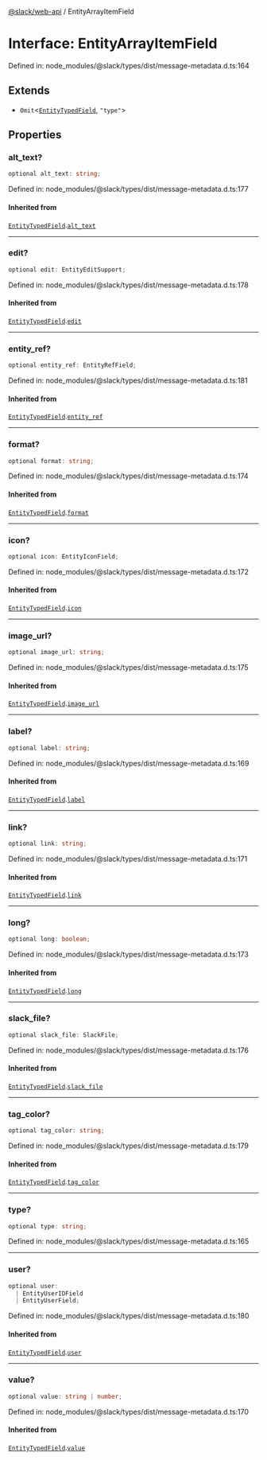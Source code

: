 [@slack/web-api](../index.md) / EntityArrayItemField

# Interface: EntityArrayItemField

Defined in: node\_modules/@slack/types/dist/message-metadata.d.ts:164

## Extends

- `Omit`\<[`EntityTypedField`](EntityTypedField.md), `"type"`\>

## Properties

### alt\_text?

```ts
optional alt_text: string;
```

Defined in: node\_modules/@slack/types/dist/message-metadata.d.ts:177

#### Inherited from

[`EntityTypedField`](EntityTypedField.md).[`alt_text`](EntityTypedField.md#alt_text)

***

### edit?

```ts
optional edit: EntityEditSupport;
```

Defined in: node\_modules/@slack/types/dist/message-metadata.d.ts:178

#### Inherited from

[`EntityTypedField`](EntityTypedField.md).[`edit`](EntityTypedField.md#edit)

***

### entity\_ref?

```ts
optional entity_ref: EntityRefField;
```

Defined in: node\_modules/@slack/types/dist/message-metadata.d.ts:181

#### Inherited from

[`EntityTypedField`](EntityTypedField.md).[`entity_ref`](EntityTypedField.md#entity_ref)

***

### format?

```ts
optional format: string;
```

Defined in: node\_modules/@slack/types/dist/message-metadata.d.ts:174

#### Inherited from

[`EntityTypedField`](EntityTypedField.md).[`format`](EntityTypedField.md#format)

***

### icon?

```ts
optional icon: EntityIconField;
```

Defined in: node\_modules/@slack/types/dist/message-metadata.d.ts:172

#### Inherited from

[`EntityTypedField`](EntityTypedField.md).[`icon`](EntityTypedField.md#icon)

***

### image\_url?

```ts
optional image_url: string;
```

Defined in: node\_modules/@slack/types/dist/message-metadata.d.ts:175

#### Inherited from

[`EntityTypedField`](EntityTypedField.md).[`image_url`](EntityTypedField.md#image_url)

***

### label?

```ts
optional label: string;
```

Defined in: node\_modules/@slack/types/dist/message-metadata.d.ts:169

#### Inherited from

[`EntityTypedField`](EntityTypedField.md).[`label`](EntityTypedField.md#label)

***

### link?

```ts
optional link: string;
```

Defined in: node\_modules/@slack/types/dist/message-metadata.d.ts:171

#### Inherited from

[`EntityTypedField`](EntityTypedField.md).[`link`](EntityTypedField.md#link)

***

### long?

```ts
optional long: boolean;
```

Defined in: node\_modules/@slack/types/dist/message-metadata.d.ts:173

#### Inherited from

[`EntityTypedField`](EntityTypedField.md).[`long`](EntityTypedField.md#long)

***

### slack\_file?

```ts
optional slack_file: SlackFile;
```

Defined in: node\_modules/@slack/types/dist/message-metadata.d.ts:176

#### Inherited from

[`EntityTypedField`](EntityTypedField.md).[`slack_file`](EntityTypedField.md#slack_file)

***

### tag\_color?

```ts
optional tag_color: string;
```

Defined in: node\_modules/@slack/types/dist/message-metadata.d.ts:179

#### Inherited from

[`EntityTypedField`](EntityTypedField.md).[`tag_color`](EntityTypedField.md#tag_color)

***

### type?

```ts
optional type: string;
```

Defined in: node\_modules/@slack/types/dist/message-metadata.d.ts:165

***

### user?

```ts
optional user: 
  | EntityUserIDField
  | EntityUserField;
```

Defined in: node\_modules/@slack/types/dist/message-metadata.d.ts:180

#### Inherited from

[`EntityTypedField`](EntityTypedField.md).[`user`](EntityTypedField.md#user)

***

### value?

```ts
optional value: string | number;
```

Defined in: node\_modules/@slack/types/dist/message-metadata.d.ts:170

#### Inherited from

[`EntityTypedField`](EntityTypedField.md).[`value`](EntityTypedField.md#value)
